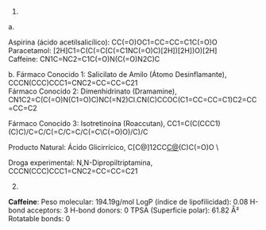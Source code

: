 1.

a. 

Aspirina (ácido acetilsalicílico): CC(=O)OC1=CC=CC=C1C(=O)O \
Paracetamol: [2H]C1=C(C(=C(C(=C1NC(=O)C)[2H])[2H])O)[2H] \
Caffeine: CN1C=NC2=C1C(=O)N(C(=O)N2C)C


b. 
Fármaco Conocido 1: Salicilato de Amilo (Átomo Desinflamante), CCCN(CCC)CCC1=CNC2=CC=CC=C21 \
Fármaco Conocido 2: Dimenhidrinato (Dramamine), CN1C2=C(C(=O)N(C1=O)C)NC(=N2)Cl.CN(C)CCOC(C1=CC=CC=C1)C2=CC=CC=C2

Fármaco Conocido 3: Isotretinoína (Roaccutan), CC1=C(C(CCC1)(C)C)/C=C/C(=C/C=C/C(=C\C(=O)O)/C)/C 

Producto Natural: Ácido Glicirrícico, C[C@]12CC[C@](C[C@H]1C3=CC(=O)[C@@H]4[C@]5(CC[C@@H](C([C@@H]5CC[C@]4([C@@]3(CC2)C)C)(C)C)O[C@@H]6[C@@H]([C@H]([C@@H]([C@H](O6)C(=O)O)O)O)O[C@H]7[C@@H]([C@H]([C@@H]([C@H](O7)C(=O)O)O)O)O)C)(C)C(=O)O \

Droga experimental: N,N-Dipropiltriptamina, CCCN(CCC)CCC1=CNC2=CC=CC=C21

2.
**Caffeine**:
Peso molecular: 194.19g/mol
LogP (índice de lipofilicidad): 0.08
H-bond acceptors: 3
H-bond donors: 0 
TPSA (Superficie polar): 61.82 Å²
Rotatable bonds: 0
